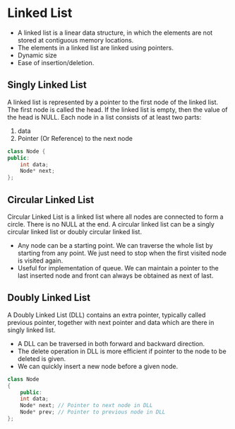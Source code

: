 # Linked List

- A linked list is a linear data structure, in which the elements are not stored at contiguous memory locations.
- The elements in a linked list are linked using pointers.
- Dynamic size
- Ease of insertion/deletion.

## Singly Linked List

A linked list is represented by a pointer to the first node of the linked list. The first node is called the head. If the linked list is empty, then the value of the head is NULL.
Each node in a list consists of at least two parts:

1. data
2. Pointer (Or Reference) to the next node

```cpp
class Node {
public:
    int data;
    Node* next;
};
```

## Circular Linked List

Circular Linked List is a linked list where all nodes are connected to form a circle. There is no NULL at the end. A circular linked list can be a singly circular linked list or doubly circular linked list.

- Any node can be a starting point. We can traverse the whole list by starting from any point. We just need to stop when the first visited node is visited again.
- Useful for implementation of queue. We can maintain a pointer to the last inserted node and front can always be obtained as next of last.

## Doubly Linked List

A Doubly Linked List (DLL) contains an extra pointer, typically called previous pointer, together with next pointer and data which are there in singly linked list.

- A DLL can be traversed in both forward and backward direction.
- The delete operation in DLL is more efficient if pointer to the node to be deleted is given.
- We can quickly insert a new node before a given node.

```cpp
class Node
{
    public:
    int data;
    Node* next; // Pointer to next node in DLL
    Node* prev; // Pointer to previous node in DLL
};
```
